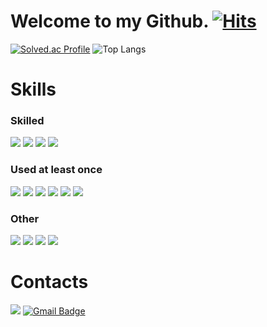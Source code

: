 # Welcome to my Github. [![Hits](https://hits.seeyoufarm.com/api/count/incr/badge.svg?url=https%3A%2F%2Fgithub.com%2FCrescent0kt%2Fhit-counter&count_bg=%23000000&title_bg=%238C8C8C&icon=&icon_color=%23943838&title=hits&edge_flat=false)](https://hits.seeyoufarm.com)
[![Solved.ac Profile](http://mazassumnida.wtf/api/v2/generate_badge?boj=okt03149)](https://solved.ac/okt03149/) ![Top Langs](https://github-readme-stats.vercel.app/api/top-langs/?username=Crescent0kt&layout=compact)  

# Skills
### Skilled
<img src="https://img.shields.io/badge/JAVA-007396?style=flat-square&logo=JAVA&logoColor=white"> <img src="https://img.shields.io/badge/Spring Boot-6DB33F?style=flat-square&logo=Spring Boot&logoColor=white"> <img src="https://img.shields.io/badge/JavaScript-F7DF1E?style=flat-square&logo=JavaScript&logoColor=white"> <img src="https://img.shields.io/badge/Python-3776AB?style=flat-square&logo=Python&logoColor=white">

### Used at least once
<img src="https://img.shields.io/badge/C-00599C?style=flat-square&logo=c&logoColor=white"/> <img src="https://img.shields.io/badge/C++-00599C?style=flat-square&logo=cplusplus&logoColor=white"/> <img src="https://img.shields.io/badge/Kotlin-7F52FF?style=flat-square&logo=Kotlin&logoColor=white"/> <img src="https://img.shields.io/badge/Solidity-363636?style=flat-square&logo=Solidity&logoColor=white"/>
<img src="https://img.shields.io/badge/HTML5-E34F26?style=flat-square&logo=HTML5&logoColor=white"/> <img src="https://img.shields.io/badge/CSS3-1572B6?style=flat-square&logo=CSS3&logoColor=white"/>

### Other
<img src="https://img.shields.io/badge/MySQL-4479A1?style=flat-square&logo=MySQL&logoColor=white"> <img src="https://img.shields.io/badge/AWS-232F3E?style=flat-square&logo=amazonaws&logoColor=white"> <img src="https://img.shields.io/badge/github-181717?style=flat-square&logo=github&logoColor=white"> <img src="https://img.shields.io/badge/Notion-000000?style=flat-square&logo=Notion&logoColor=white">

# Contacts
[<img src="https://img.shields.io/badge/Notion-000000?style=flat-square&logo=Notion&logoColor=white"/>](https://ultra-dodo-86c.notion.site/da085c96ea3644bfb85b8309c0cdec9a?pvs=4) [![Gmail Badge](https://img.shields.io/badge/Gmail-d14836?style=flat-square&logo=Gmail&logoColor=white&link=mailto:gyungtaek0@gmail.com)](mailto:gyungtaek0@gmail.com)

